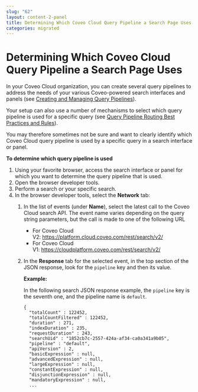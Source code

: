 ```yaml
---
slug: "62"
layout: content-2-panel
title: Determining Which Coveo Cloud Query Pipeline a Search Page Uses
categories: migrated
---
```


# Determining Which Coveo Cloud Query Pipeline a Search Page Uses

In your Coveo Cloud organization, you can create several query pipelines to address the needs of your various Coveo-powered search interfaces and panels (see [Creating and Managing Query Pipelines](http://www.coveo.com/go?dest=cloudhelp&lcid=9&context=128)).

Your setup can also use a number of mechanisms to select which query pipeline is used for a specific query (see [Query Pipeline Routing Best Practices and Rules](http://www.coveo.com/go?dest=cloudhelp&lcid=9&context=164)).  

You may therefore sometimes not be sure and want to clearly identify which Coveo Cloud query pipeline is used by a specific query in a search interface or panel.

**To determine which query pipeline is used**

1.  Using your favorite browser, access the search interface or panel for which you want to determine the query pipeline that is used. 
2.  Open the browser developer tools. 
3.  Perform a search or your specific search. 
4.  In the browser developer tools, select the **Network** tab: 
    1.  In the list of events (under **Name**), select the latest call to the Coveo Cloud search API.
        The event name varies depending on the query string parameters, but the call is made to one of the following URL
        -   For Coveo Cloud V2: <https://platform.cloud.coveo.com/rest/search/v2/>
        -   For Coveo Cloud V1: <https://cloudplatform.coveo.com/rest/search/v2/>

    2.  In the **Response** tab for the selected event, in the top section of the JSON response, look for the `pipeline` key and then its value. 

        **Example:**

        In the following search JSON response example, the `pipeline` key is the seventh one, and the pipeline name is `default`.

        ```
        {
          "totalCount" : 122452,
          "totalCountFiltered" : 122452,
          "duration" : 271,
          "indexDuration" : 235,
          "requestDuration" : 243,
          "searchUid" : "1852cb7c-2557-424a-af34-ca0a341a9b05",
          "pipeline" : "default",
          "apiVersion" : 2,
          "basicExpression" : null,
          "advancedExpression" : null,
          "largeExpression" : null,
          "constantExpression" : null,
          "disjunctionExpression" : null,
          "mandatoryExpression" : null,
          ...
        ```

 
